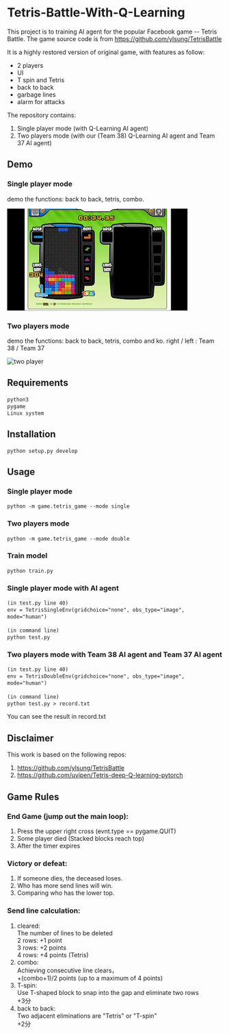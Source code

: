 # Tetris-Battle-With-Q-Learning
This project is to training AI agent for the popular Facebook game -- Tetris Battle. 
The game source code is from https://github.com/ylsung/TetrisBattle

It is a highly restored version of original game, with features as follow: <br/>
- 2 players <br/>
- UI  <br/>
- T spin and Tetris <br/>
- back to back <br/>
- garbage lines <br/>
- alarm for attacks <br/>

The repository contains:

1. Single player mode (with Q-Learning AI agent)
2. Two players mode (with our (Team 38) Q-Learning AI agent and Team 37 AI agent)

## **Demo**

### Single player mode

demo the functions: back to back, tetris, combo.

![single player](imgs/single_demo.gif)

### Two players mode

demo the functions: back to back, tetris, combo and ko.
right / left : Team 38 / Team 37

![two player](imgs/double_demo.gif)

## **Requirements**
```
python3 
pygame 
Linux system 
```

## **Installation**
```
python setup.py develop
```

## **Usage**

### Single player mode

```
python -m game.tetris_game --mode single
```

### Two players mode

```
python -m game.tetris_game --mode double
```
### Train model

```
python train.py
```

### Single player mode with AI agent
```
(in test.py line 40)
env = TetrisSingleEnv(gridchoice="none", obs_type="image", mode="human")

(in command line)
python test.py
```

### Two players mode with Team 38 AI agent and Team 37 AI agent
```
(in test.py line 40)
env = TetrisDoubleEnv(gridchoice="none", obs_type="image", mode="human")

(in command line)
python test.py > record.txt
```
You can see the result in record.txt

## **Disclaimer**

This work is based on the following repos: <br/>
1. https://github.com/ylsung/TetrisBattle
2. https://github.com/uvipen/Tetris-deep-Q-learning-pytorch

## **Game Rules**

### End Game (jump out the main loop): <br/>

1. Press the upper right cross (evnt.type == pygame.QUIT) <br/>
2. Some player died (Stacked blocks reach top) <br/>
3. After the timer expires <br/>
### Victory or defeat: <br/>

1. If someone dies, the deceased loses. <br/>
2. Who has more send lines will win. <br/>
3. Comparing who has the lower top. <br/>
### Send line calculation: <br/>

1. cleared: <br/>
The number of lines to be deleted <br/>
2 rows: +1 point <br/>
3 rows: +2 points <br/>
4 rows: +4 points (Tetris) <br/>
2. combo: <br/>
Achieving consecutive line clears， <br/>
+(combo+1)/2 points (up to a maximum of 4 points) <br/>
3. T-spin: <br/>
Use T-shaped block to snap into the gap and eliminate two rows <br/>
+3分 <br/>
4. back to back: <br/>
Two adjacent eliminations are "Tetris" or "T-spin" <br/>
+2分 <br/>
